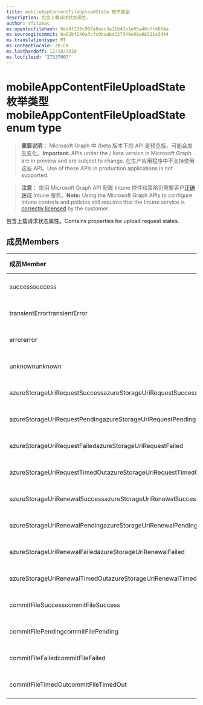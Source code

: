 ```yaml
---
title: mobileAppContentFileUploadState 枚举类型
description: 包含上载请求状态属性。
author: tfitzmac
ms.openlocfilehash: 0ed4f238c907a9eec3a11643b1e05a40cffd804a
ms.sourcegitcommit: 6a82bf240a3cfc0baabd227349e08a08311e3d44
ms.translationtype: MT
ms.contentlocale: zh-CN
ms.lasthandoff: 12/18/2018
ms.locfileid: "27337007"
---
```

# <a name="mobileappcontentfileuploadstate-enum-type"></a><span data-ttu-id="7dc8e-103">mobileAppContentFileUploadState 枚举类型</span><span class="sxs-lookup"><span data-stu-id="7dc8e-103">mobileAppContentFileUploadState enum type</span></span>

> <span data-ttu-id="7dc8e-104">**重要说明：** Microsoft Graph 中 /beta 版本下的 API 是预览版，可能会发生变化。</span><span class="sxs-lookup"><span data-stu-id="7dc8e-104">**Important:** APIs under the / beta version in Microsoft Graph are in preview and are subject to change.</span></span> <span data-ttu-id="7dc8e-105">在生产应用程序中不支持使用这些 API。</span><span class="sxs-lookup"><span data-stu-id="7dc8e-105">Use of these APIs in production applications is not supported.</span></span>

> <span data-ttu-id="7dc8e-106">**注意：** 使用 Microsoft Graph API 配置 Intune 控件和策略仍需要客户[正确许可](https://go.microsoft.com/fwlink/?linkid=839381) Intune 服务。</span><span class="sxs-lookup"><span data-stu-id="7dc8e-106">**Note:** Using the Microsoft Graph APIs to configure Intune controls and policies still requires that the Intune service is [correctly licensed](https://go.microsoft.com/fwlink/?linkid=839381) by the customer.</span></span>

<span data-ttu-id="7dc8e-107">包含上载请求状态属性。</span><span class="sxs-lookup"><span data-stu-id="7dc8e-107">Contains properties for upload request states.</span></span>
## <a name="members"></a><span data-ttu-id="7dc8e-108">成员</span><span class="sxs-lookup"><span data-stu-id="7dc8e-108">Members</span></span>
|<span data-ttu-id="7dc8e-109">成员</span><span class="sxs-lookup"><span data-stu-id="7dc8e-109">Member</span></span>|<span data-ttu-id="7dc8e-110">值</span><span class="sxs-lookup"><span data-stu-id="7dc8e-110">Value</span></span>|<span data-ttu-id="7dc8e-111">说明</span><span class="sxs-lookup"><span data-stu-id="7dc8e-111">Description</span></span>|
|:---|:---|:---|
|<span data-ttu-id="7dc8e-112">success</span><span class="sxs-lookup"><span data-stu-id="7dc8e-112">success</span></span>|<span data-ttu-id="7dc8e-113">0</span><span class="sxs-lookup"><span data-stu-id="7dc8e-113">0</span></span>|<span data-ttu-id="7dc8e-114">尚未记录</span><span class="sxs-lookup"><span data-stu-id="7dc8e-114">Not yet documented</span></span>|
|<span data-ttu-id="7dc8e-115">transientError</span><span class="sxs-lookup"><span data-stu-id="7dc8e-115">transientError</span></span>|<span data-ttu-id="7dc8e-116">1</span><span class="sxs-lookup"><span data-stu-id="7dc8e-116">1</span></span>|<span data-ttu-id="7dc8e-117">尚未记录</span><span class="sxs-lookup"><span data-stu-id="7dc8e-117">Not yet documented</span></span>|
|<span data-ttu-id="7dc8e-118">error</span><span class="sxs-lookup"><span data-stu-id="7dc8e-118">error</span></span>|<span data-ttu-id="7dc8e-119">2</span><span class="sxs-lookup"><span data-stu-id="7dc8e-119">2</span></span>|<span data-ttu-id="7dc8e-120">尚未记录</span><span class="sxs-lookup"><span data-stu-id="7dc8e-120">Not yet documented</span></span>|
|<span data-ttu-id="7dc8e-121">unknown</span><span class="sxs-lookup"><span data-stu-id="7dc8e-121">unknown</span></span>|<span data-ttu-id="7dc8e-122">3</span><span class="sxs-lookup"><span data-stu-id="7dc8e-122">3</span></span>|<span data-ttu-id="7dc8e-123">尚未记录</span><span class="sxs-lookup"><span data-stu-id="7dc8e-123">Not yet documented</span></span>|
|<span data-ttu-id="7dc8e-124">azureStorageUriRequestSuccess</span><span class="sxs-lookup"><span data-stu-id="7dc8e-124">azureStorageUriRequestSuccess</span></span>|<span data-ttu-id="7dc8e-125">100</span><span class="sxs-lookup"><span data-stu-id="7dc8e-125">100</span></span>|<span data-ttu-id="7dc8e-126">尚未记录</span><span class="sxs-lookup"><span data-stu-id="7dc8e-126">Not yet documented</span></span>|
|<span data-ttu-id="7dc8e-127">azureStorageUriRequestPending</span><span class="sxs-lookup"><span data-stu-id="7dc8e-127">azureStorageUriRequestPending</span></span>|<span data-ttu-id="7dc8e-128">101</span><span class="sxs-lookup"><span data-stu-id="7dc8e-128">101</span></span>|<span data-ttu-id="7dc8e-129">尚未记录</span><span class="sxs-lookup"><span data-stu-id="7dc8e-129">Not yet documented</span></span>|
|<span data-ttu-id="7dc8e-130">azureStorageUriRequestFailed</span><span class="sxs-lookup"><span data-stu-id="7dc8e-130">azureStorageUriRequestFailed</span></span>|<span data-ttu-id="7dc8e-131">102</span><span class="sxs-lookup"><span data-stu-id="7dc8e-131">102</span></span>|<span data-ttu-id="7dc8e-132">尚未记录</span><span class="sxs-lookup"><span data-stu-id="7dc8e-132">Not yet documented</span></span>|
|<span data-ttu-id="7dc8e-133">azureStorageUriRequestTimedOut</span><span class="sxs-lookup"><span data-stu-id="7dc8e-133">azureStorageUriRequestTimedOut</span></span>|<span data-ttu-id="7dc8e-134">103</span><span class="sxs-lookup"><span data-stu-id="7dc8e-134">103</span></span>|<span data-ttu-id="7dc8e-135">尚未记录</span><span class="sxs-lookup"><span data-stu-id="7dc8e-135">Not yet documented</span></span>|
|<span data-ttu-id="7dc8e-136">azureStorageUriRenewalSuccess</span><span class="sxs-lookup"><span data-stu-id="7dc8e-136">azureStorageUriRenewalSuccess</span></span>|<span data-ttu-id="7dc8e-137">200</span><span class="sxs-lookup"><span data-stu-id="7dc8e-137">200</span></span>|<span data-ttu-id="7dc8e-138">尚未记录</span><span class="sxs-lookup"><span data-stu-id="7dc8e-138">Not yet documented</span></span>|
|<span data-ttu-id="7dc8e-139">azureStorageUriRenewalPending</span><span class="sxs-lookup"><span data-stu-id="7dc8e-139">azureStorageUriRenewalPending</span></span>|<span data-ttu-id="7dc8e-140">201</span><span class="sxs-lookup"><span data-stu-id="7dc8e-140">201</span></span>|<span data-ttu-id="7dc8e-141">尚未记录</span><span class="sxs-lookup"><span data-stu-id="7dc8e-141">Not yet documented</span></span>|
|<span data-ttu-id="7dc8e-142">azureStorageUriRenewalFailed</span><span class="sxs-lookup"><span data-stu-id="7dc8e-142">azureStorageUriRenewalFailed</span></span>|<span data-ttu-id="7dc8e-143">202</span><span class="sxs-lookup"><span data-stu-id="7dc8e-143">202</span></span>|<span data-ttu-id="7dc8e-144">尚未记录</span><span class="sxs-lookup"><span data-stu-id="7dc8e-144">Not yet documented</span></span>|
|<span data-ttu-id="7dc8e-145">azureStorageUriRenewalTimedOut</span><span class="sxs-lookup"><span data-stu-id="7dc8e-145">azureStorageUriRenewalTimedOut</span></span>|<span data-ttu-id="7dc8e-146">203</span><span class="sxs-lookup"><span data-stu-id="7dc8e-146">203</span></span>|<span data-ttu-id="7dc8e-147">尚未记录</span><span class="sxs-lookup"><span data-stu-id="7dc8e-147">Not yet documented</span></span>|
|<span data-ttu-id="7dc8e-148">commitFileSuccess</span><span class="sxs-lookup"><span data-stu-id="7dc8e-148">commitFileSuccess</span></span>|<span data-ttu-id="7dc8e-149">300</span><span class="sxs-lookup"><span data-stu-id="7dc8e-149">300</span></span>|<span data-ttu-id="7dc8e-150">尚未记录</span><span class="sxs-lookup"><span data-stu-id="7dc8e-150">Not yet documented</span></span>|
|<span data-ttu-id="7dc8e-151">commitFilePending</span><span class="sxs-lookup"><span data-stu-id="7dc8e-151">commitFilePending</span></span>|<span data-ttu-id="7dc8e-152">301</span><span class="sxs-lookup"><span data-stu-id="7dc8e-152">301</span></span>|<span data-ttu-id="7dc8e-153">尚未记录</span><span class="sxs-lookup"><span data-stu-id="7dc8e-153">Not yet documented</span></span>|
|<span data-ttu-id="7dc8e-154">commitFileFailed</span><span class="sxs-lookup"><span data-stu-id="7dc8e-154">commitFileFailed</span></span>|<span data-ttu-id="7dc8e-155">302</span><span class="sxs-lookup"><span data-stu-id="7dc8e-155">302</span></span>|<span data-ttu-id="7dc8e-156">尚未记录</span><span class="sxs-lookup"><span data-stu-id="7dc8e-156">Not yet documented</span></span>|
|<span data-ttu-id="7dc8e-157">commitFileTimedOut</span><span class="sxs-lookup"><span data-stu-id="7dc8e-157">commitFileTimedOut</span></span>|<span data-ttu-id="7dc8e-158">303</span><span class="sxs-lookup"><span data-stu-id="7dc8e-158">303</span></span>|<span data-ttu-id="7dc8e-159">尚未记录</span><span class="sxs-lookup"><span data-stu-id="7dc8e-159">Not yet documented</span></span>|





